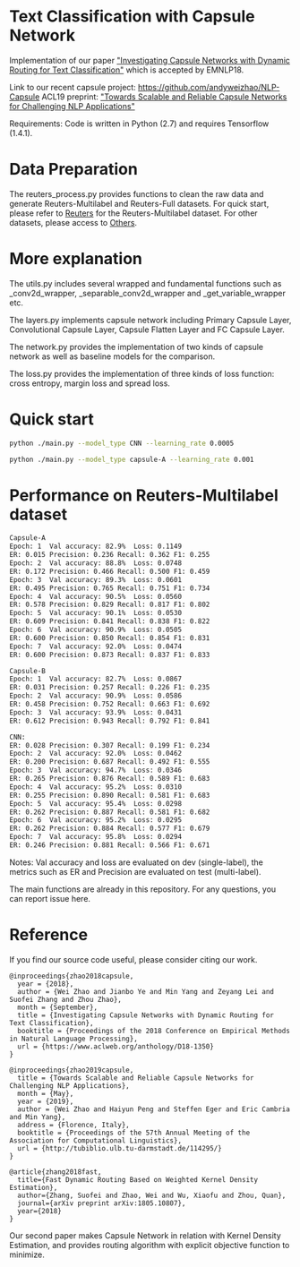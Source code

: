 # Text Classification with Capsule Network
Implementation of our paper 
["Investigating Capsule Networks with Dynamic Routing for Text Classification"](https://arxiv.org/pdf/1804.00538.pdf) which is accepted by EMNLP18.

Link to our recent capsule project: https://github.com/andyweizhao/NLP-Capsule 
ACL19 preprint: ["Towards Scalable and Reliable Capsule Networks for Challenging NLP Applications"](https://arxiv.org/abs/1906.02829)

Requirements: Code is written in Python (2.7) and requires Tensorflow (1.4.1).

# Data Preparation
The reuters_process.py provides functions to clean the raw data and generate Reuters-Multilabel and Reuters-Full datasets. For quick start, please refer to [Reuters](https://drive.google.com/open?id=1a4rB6B1FDf7epZZlwXIppaSA7Nr8wSpt) for the Reuters-Multilabel dataset. For other datasets, please access to [Others](https://drive.google.com/open?id=1fqbPmDUYzz7WAsjkVDdrfXWFI4beASBP).

# More explanation 
The utils.py includes several wrapped and fundamental functions such as _conv2d_wrapper, _separable_conv2d_wrapper and _get_variable_wrapper etc.

The layers.py implements capsule network including Primary Capsule Layer, Convolutional Capsule Layer, Capsule Flatten Layer and FC Capsule Layer.

The network.py provides the implementation of two kinds of capsule network as well as baseline models for the comparison.

The loss.py provides the implementation of three kinds of loss function: cross entropy, margin loss and spread loss.

# Quick start

```bash
python ./main.py --model_type CNN --learning_rate 0.0005

python ./main.py --model_type capsule-A --learning_rate 0.001
```

# Performance on Reuters-Multilabel dataset

```bash
Capsule-A
Epoch: 1  Val accuracy: 82.9%  Loss: 0.1149
ER: 0.015 Precision: 0.236 Recall: 0.362 F1: 0.255
Epoch: 2  Val accuracy: 88.8%  Loss: 0.0748
ER: 0.172 Precision: 0.466 Recall: 0.500 F1: 0.459
Epoch: 3  Val accuracy: 89.3%  Loss: 0.0601
ER: 0.495 Precision: 0.765 Recall: 0.751 F1: 0.734
Epoch: 4  Val accuracy: 90.5%  Loss: 0.0560
ER: 0.578 Precision: 0.829 Recall: 0.817 F1: 0.802
Epoch: 5  Val accuracy: 90.1%  Loss: 0.0530
ER: 0.609 Precision: 0.841 Recall: 0.838 F1: 0.822
Epoch: 6  Val accuracy: 90.9%  Loss: 0.0505
ER: 0.600 Precision: 0.850 Recall: 0.854 F1: 0.831
Epoch: 7  Val accuracy: 92.0%  Loss: 0.0474
ER: 0.600 Precision: 0.873 Recall: 0.837 F1: 0.833

Capsule-B
Epoch: 1  Val accuracy: 82.7%  Loss: 0.0867
ER: 0.031 Precision: 0.257 Recall: 0.226 F1: 0.235
Epoch: 2  Val accuracy: 90.9%  Loss: 0.0586
ER: 0.458 Precision: 0.752 Recall: 0.663 F1: 0.692
Epoch: 3  Val accuracy: 93.9%  Loss: 0.0431
ER: 0.612 Precision: 0.943 Recall: 0.792 F1: 0.841

CNN:
ER: 0.028 Precision: 0.307 Recall: 0.199 F1: 0.234
Epoch: 2  Val accuracy: 92.0%  Loss: 0.0462
ER: 0.200 Precision: 0.687 Recall: 0.492 F1: 0.555
Epoch: 3  Val accuracy: 94.7%  Loss: 0.0346
ER: 0.265 Precision: 0.876 Recall: 0.589 F1: 0.683
Epoch: 4  Val accuracy: 95.2%  Loss: 0.0310
ER: 0.255 Precision: 0.890 Recall: 0.581 F1: 0.683
Epoch: 5  Val accuracy: 95.4%  Loss: 0.0298
ER: 0.262 Precision: 0.887 Recall: 0.581 F1: 0.682
Epoch: 6  Val accuracy: 95.2%  Loss: 0.0295
ER: 0.262 Precision: 0.884 Recall: 0.577 F1: 0.679
Epoch: 7  Val accuracy: 95.8%  Loss: 0.0294
ER: 0.246 Precision: 0.881 Recall: 0.566 F1: 0.671
```

Notes: Val accuracy and loss are evaluated on dev (single-label), the metrics such as ER and Precision are evaluated on test (multi-label).

The main functions are already in this repository. For any questions, you can report issue here.

# Reference
If you find our source code useful, please consider citing our work.
```
@inproceedings{zhao2018capsule,
  year = {2018},
  author = {Wei Zhao and Jianbo Ye and Min Yang and Zeyang Lei and Suofei Zhang and Zhou Zhao},
  month = {September},
  title = {Investigating Capsule Networks with Dynamic Routing for Text Classification},
  booktitle = {Proceedings of the 2018 Conference on Empirical Methods in Natural Language Processing},
  url = {https://www.aclweb.org/anthology/D18-1350}
}

@inproceedings{zhao2019capsule,
  title = {Towards Scalable and Reliable Capsule Networks for Challenging NLP Applications},
  month = {May},
  year = {2019},
  author = {Wei Zhao and Haiyun Peng and Steffen Eger and Eric Cambria and Min Yang},
  address = {Florence, Italy},
  booktitle = {Proceedings of the 57th Annual Meeting of the Association for Computational Linguistics},
  url = {http://tubiblio.ulb.tu-darmstadt.de/114295/}
}

@article{zhang2018fast,
  title={Fast Dynamic Routing Based on Weighted Kernel Density Estimation},
  author={Zhang, Suofei and Zhao, Wei and Wu, Xiaofu and Zhou, Quan},
  journal={arXiv preprint arXiv:1805.10807},
  year={2018}
}
```

Our second paper makes Capsule Network in relation with Kernel Density Estimation, and provides routing algorithm with explicit objective function to minimize.
